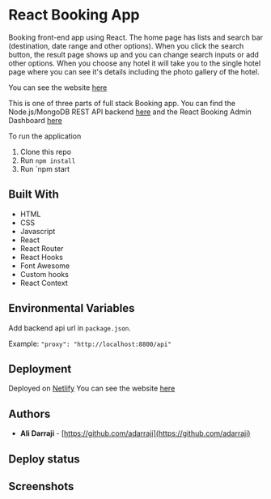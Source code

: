 # React Booking App

Booking front-end app using React. The home page has lists and search bar (destination, date range and other options). When you click the search button, the result page shows up and you can change search inputs or add other options. When you choose any hotel it will take you to the single hotel page where you can see it's details including the photo gallery of the hotel.


You can see the website [here]()


This is one of three parts of full stack Booking app. You can find the Node.js/MongoDB REST API backend [here]() and the React Booking Admin Dashboard [here]()


To run the application

1. Clone this repo
2. Run `npm install`
3. Run `npm start


## Built With

* HTML
* CSS
* Javascript
* React
* React Router
* React Hooks
* Font Awesome
* Custom hooks
* React Context


## Environmental Variables

Add backend api url in `package.json`. 

Example:
`"proxy": "http://localhost:8800/api"`


## Deployment

Deployed on [Netlify](https://netlify.com)
You can see the website [here]()


## Authors

- **Ali Darraji** - [https://github.com/adarraji](https://github.com/adarraji)


## Deploy status


## Screenshots
